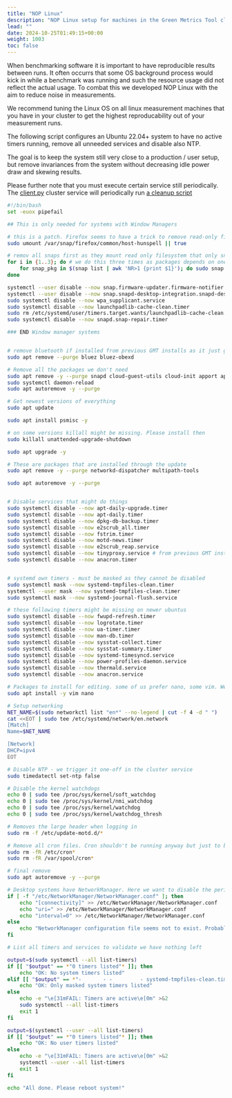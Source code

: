 ```yaml
---
title: "NOP Linux"
description: "NOP Linux setup for machines in the Green Metrics Tool cluster"
lead: ""
date: 2024-10-25T01:49:15+00:00
weight: 1003
toc: false
---
```


When benchmarking software it is important to have reproducible results between runs. It often occurrs that some OS background process would kick in while a benchmark was running and such the resource usage did not reflect the actual usage. To combat this we developed NOP Linux with the aim to reduce noise in measurements.

We recommend tuning the Linux OS on all linux measurement machines that you have in your cluster to get the highest reproducability out of your measurement runs.

The following script configures an Ubuntu 22.04+ system to have no active timers running, remove all unneeded services and disable also
NTP.

The goal is to keep the system still very close to a production / user setup, but remove invariances from the system without 
decreasing idle power draw and skewing results.

Please further note that you must execute certain service still periodically. The [client.py](https://github.com/green-coding-solutions/green-metrics-tool/blob/main/cron/client.py) cluster service will periodically run [a cleanup script](https://github.com/green-coding-solutions/green-metrics-tool/blob/main/tools/cluster/cleanup_original.py)

```bash
#!/bin/bash
set -euox pipefail

## This is only needed for systems with Window Managers

# this is a patch. Firefox seems to have a trick to remove read-only filesystem. We need to unmount that first
sudo umount /var/snap/firefox/common/host-hunspell || true

# remov all snaps first as they mount read only filesystem that only snap itself can find and unmount
for i in {1..3}; do # we do this three times as packages depends on one another
    for snap_pkg in $(snap list | awk 'NR>1 {print $1}'); do sudo snap remove --purge "$snap_pkg"; done
done

systemctl --user disable --now snap.firmware-updater.firmware-notifier.timer
systemctl --user disable --now snap.snapd-desktop-integration.snapd-desktop-integration.service
sudo systemctl disable --now wpa_supplicant.service
sudo systemctl disable --now launchpadlib-cache-clean.timer
sudo rm /etc/systemd/user/timers.target.wants/launchpadlib-cache-clean.timer # launchpad timer is a heavy beast and must be disabled in global scope
sudo systemctl disable --now snapd.snap-repair.timer

### END Window manager systems


# remove bluetooth if installed from previous GMT installs as it just generates noise and is non standard
sudo apt remove --purge bluez bluez-obexd

# Remove all the packages we don't need
sudo apt remove -y --purge snapd cloud-guest-utils cloud-init apport apport-symptoms cryptsetup cryptsetup-bin cryptsetup-initramfs curl gdisk lxd-installer mdadm open-iscsi snapd squashfs-tools ssh-import-id wget xauth update-notifier-common python3-update-manager unattended-upgrades needrestart command-not-found cron lxd-agent-loader modemmanager motd-news-config pastebinit packagekit
sudo systemctl daemon-reload
sudo apt autoremove -y --purge

# Get newest versions of everything
sudo apt update

sudo apt install psmisc -y

# on some versions killall might be missing. Please install then
sudo killall unattended-upgrade-shutdown

sudo apt upgrade -y

# These are packages that are installed through the update
sudo apt remove -y --purge networkd-dispatcher multipath-tools

sudo apt autoremove -y --purge


# Disable services that might do things
sudo systemctl disable --now apt-daily-upgrade.timer
sudo systemctl disable --now apt-daily.timer
sudo systemctl disable --now dpkg-db-backup.timer
sudo systemctl disable --now e2scrub_all.timer
sudo systemctl disable --now fstrim.timer
sudo systemctl disable --now motd-news.timer
sudo systemctl disable --now e2scrub_reap.service
sudo systemctl disable --now tinyproxy.service # from previous GMT installs
sudo systemctl disable --now anacron.timer


# systemd own timers - must be masked as they cannot be disabled
sudo systemctl mask --now systemd-tmpfiles-clean.timer
systemctl --user mask --now systemd-tmpfiles-clean.timer
sudo systemctl mask --now systemd-journal-flush.service

# these following timers might be missing on newer ubuntus
sudo systemctl disable --now fwupd-refresh.timer
sudo systemctl disable --now logrotate.timer
sudo systemctl disable --now ua-timer.timer
sudo systemctl disable --now man-db.timer
sudo systemctl disable --now sysstat-collect.timer
sudo systemctl disable --now sysstat-summary.timer
sudo systemctl disable --now systemd-timesyncd.service
sudo systemctl disable --now power-profiles-daemon.service
sudo systemctl disable --now thermald.service
sudo systemctl disable --now anacron.service

# Packages to install for editing. some of us prefer nano, some vim. We install bot to keep wild opinionated mobs away :)
sudo apt install -y vim nano

# Setup networking
NET_NAME=$(sudo networkctl list "en*" --no-legend | cut -f 4 -d " ")
cat <<EOT | sudo tee /etc/systemd/network/en.network
[Match]
Name=$NET_NAME

[Network]
DHCP=ipv4
EOT

# Disable NTP - we trigger it one-off in the cluster service
sudo timedatectl set-ntp false

# Disable the kernel watchdogs
echo 0 | sudo tee /proc/sys/kernel/soft_watchdog
echo 0 | sudo tee /proc/sys/kernel/nmi_watchdog
echo 0 | sudo tee /proc/sys/kernel/watchdog
echo 0 | sudo tee /proc/sys/kernel/watchdog_thresh

# Removes the large header when logging in
sudo rm -f /etc/update-motd.d/*

# Remove all cron files. Cron shouldn't be running anyway but just to be safe
sudo rm -fR /etc/cron*
sudo rm -fR /var/spool/cron*

# final remove
sudo apt autoremove -y --purge

# Desktop systems have NetworkManager. Here we want to disable the periodic check to Host: connectivity-check.ubuntu.com.
if [ -f "/etc/NetworkManager/NetworkManager.conf" ]; then
    echo "[connectivity]" >> /etc/NetworkManager/NetworkManager.conf
    echo "uri=" >> /etc/NetworkManager/NetworkManager.conf
    echo "interval=0" >> /etc/NetworkManager/NetworkManager.conf
else
    echo "NetworkManager configuration file seems not to exist. Probably non desktop system"
fi

# List all timers and services to validate we have nothing left

output=$(sudo systemctl --all list-timers)
if [[ "$output" == *"0 timers listed"* ]]; then
    echo "OK: No system timers listed"
elif [[ "$output" == *"-       - -         - systemd-tmpfiles-clean.timer -"* && "$output" == *"1 timers listed"* ]]; then
    echo "OK: Only masked system timers listed"
else
    echo -e "\e[31mFAIL: Timers are active\e[0m" >&2
    sudo systemctl --all list-timers
    exit 1
fi

output=$(systemctl --user --all list-timers)
if [[ "$output" == *"0 timers listed"* ]]; then
    echo "OK: No user timers listed"
else
    echo -e "\e[31mFAIL: Timers are active\e[0m" >&2
    systemctl --user --all list-timers
    exit 1
fi

echo "All done. Please reboot system!"
```